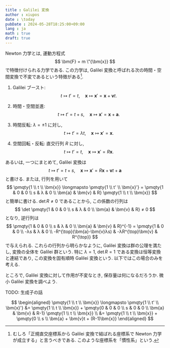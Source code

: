 ```yaml
---
title : Galilei 変換
author : xiupos
date : \today
pubDate : 2024-05-28T18:25:00+09:00
lang : ja
math : true
draft: true
---
```


Newton 力学とは, 運動方程式
$$
\bm{F} = m \"{\bm{x}}
$$
で特徴付けられる力学である. この力学は, Galilei 変換と呼ばれる次の時間・空間変換で不変であるという特徴がある[^inertial].

1. Galilei ブースト:
  $$
  t \longmapsto t'=t, \quad \bm{x} \longmapsto \bm{x}'=\bm{x}+\bm{v}t.
  $$

2. 時間・空間並進:
  $$
  t \longmapsto t'=t+s, \quad \bm{x} \longmapsto \bm{x}'=\bm{x}+\bm{a}.
  $$

3. 時間反転: $λ = ±1$ に対し,
  $$
  t \longmapsto t'=λt, \quad \bm{x} \longmapsto \bm{x}'=\bm{x}.
  $$

4. 空間回転・反転: 直交行列 $R$ に対し,
  $$
  t \longmapsto t'=t, \quad \bm{x} \longmapsto \bm{x}'=R\bm{x}.
  $$

[^inertial]: むしろ「正規直交座標系から Galilei 変換で結ばれる座標系で Newton 力学が成立する」と言うべきである. このような座標系を「慣性系」という.

あるいは, 一つにまとめて, Galilei 変換は
$$
t \longmapsto t'=t+s, \quad \bm{x} \longmapsto \bm{x}'=R\bm{x}+\bm{v}t+\bm{a}
$$
と書ける. または, 行列を用いて
$$
\pmqty{1 \\ t \\ \bm{x}} \longmapsto \pmqty{1 \\ t' \\ \bm{x}'} = \pmqty{1 & 0 & 0 \\ s & λ & 0 \\ \bm{a} & \bm{v} & R} \pmqty{1 \\ t \\ \bm{x}}
$$
と簡単に書ける. $\det R ≠ 0$ であることから, この係数の行列は
$$
\det \pmqty{1 & 0 & 0 \\ s & λ & 0 \\ \bm{a} & \bm{v} & R} ≠ 0
$$
となり, 逆行列は
$$
\pmqty{1 & 0 & 0 \\ s & λ & 0 \\ \bm{a} & \bm{v} & R}^{-1} = \pmqty{1 & 0 & 0 \\ -λs & λ & 0 \\ -R^{\top}(\bm{a}-\bm{v}λs) & -λR^{\top}\bm{v} & R^{\top}}
$$
で与えられる. これらの行列から明らかなように, Galilei 変換は群の公理を満たし, 変換の全体を Galilei 群という. 特に $λ=1$, $\det R=1$ である変換は恒等変換と連結であり, この変換を固有順時 Galilei 変換という. 以下ではこの場合のみを考える.

ところで, Galilei 変換に対して作用が不変なとき, 保存量は何になるだろうか. 微小 Galilei 変換を調べよう.

TODO: 生成子の話

$$
\begin{aligned}
  \pmqty{1 \\ t \\ \bm{x}} \longmapsto \pmqty{1 \\ t' \\ \bm{x}'} &= \pmqty{1 \\ t \\ \bm{x}} + \pmqty{0 & 0 & 0 \\ s & 0 & 0 \\ \bm{a} & \bm{v} & R-1} \pmqty{1 \\ t \\ \bm{x}} \\
    &= \pmqty{1 \\ t \\ \bm{x}} + \pmqty{0 \\ s \\ \bm{a} + \bm{v}t + (R-1)\bm{x}}
\end{aligned}
$$
